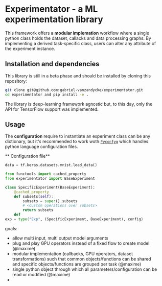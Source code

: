 # Experimentator - a ML experimentation library

This framework offers a **modular implemation** workflow where a single python class holds the dataset, callacks and data processing graphs. By implementing a derived task-specific class, users can alter any attribute of the experiment instance.

## Installation and dependencies

This library is still in a beta phase and should be installed by cloning this repository:
```bash
git clone git@github.com:gabriel-vanzandycke/experimentator.git
cd experimentator and pip install -e .
```

The library is deep-learning framework agnostic but, to this day, only the API for TensorFlow support was implemented.

## Usage

The **configuration** require to instantiate an experiment class can be any dictionary, but it's recommended to work woth [`Pyconfyg`](https://github.com/gabriel-vanzandycke/pyconfyg) which handles python language configuration files.

** Configuration file**
```python
data = tf.keras.datasets.mnist.load_data()
```


```python
from functools import cached_property
from experimentator import BaseExperiment

class SpecificExperiment(BaseExperiment):
    @cached_property
    def subsets(self):
        subsets = super().subsets
        # <custom operations over subsets>
        return subsets
    def 
exp = type("Exp", (SpecificExperiment, BaseExperiment), config)
```
goals:
- allow multi input, multi output model arguments
- plug and play GPU operators instead of a fixed flow to create model (@maxime)
- modular implementation (callbacks, GPU operators, dataset transformations) such that common objects/functions can be shared and specific objects/functions are grouped per task (@maxime)
- single python object through which all parameters/configuration can be read or modified (@maxime)
- 
